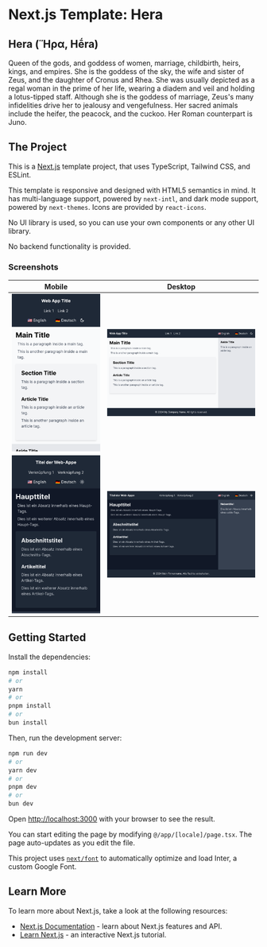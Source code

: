 # Next.js Template: Hera

## Hera (Ἥρα, Hḗra)

Queen of the gods, and goddess of women, marriage, childbirth, heirs, kings, and empires. She is the goddess of the sky, the wife and sister of Zeus, and the daughter of Cronus and Rhea. She was usually depicted as a regal woman in the prime of her life, wearing a diadem and veil and holding a lotus-tipped staff. Although she is the goddess of marriage, Zeus's many infidelities drive her to jealousy and vengefulness. Her sacred animals include the heifer, the peacock, and the cuckoo. Her Roman counterpart is Juno.

## The Project

This is a [Next.js](https://nextjs.org/) template project, that uses TypeScript, Tailwind CSS, and ESLint.

This template is responsive and designed with HTML5 semantics in mind. It has multi-language support, powered by `next-intl`, and dark mode support, powered by `next-themes`. Icons are provided by `react-icons`.

No UI library is used, so you can use your own components or any other UI library.

No backend functionality is provided.

### Screenshots

| Mobile                                             | Desktop                                            |
| -------------------------------------------------- | -------------------------------------------------- |
| ![Mobile](./screenshots/en-US_light_iPhone-SE.png) | ![Desktop](./screenshots/en-US_light_Nest-Hub.png) |
| ![Mobile](./screenshots/de-DE_dark_iPhone-SE.png)  | ![Desktop](./screenshots/de-DE_dark_Nest-Hub.png)  |

## Getting Started

Install the dependencies:

```bash
npm install
# or
yarn
# or
pnpm install
# or
bun install
```

Then, run the development server:

```bash
npm run dev
# or
yarn dev
# or
pnpm dev
# or
bun dev
```

Open [http://localhost:3000](http://localhost:3000) with your browser to see the result.

You can start editing the page by modifying `@/app/[locale]/page.tsx`. The page auto-updates as you edit the file.

This project uses [`next/font`](https://nextjs.org/docs/basic-features/font-optimization) to automatically optimize and load Inter, a custom Google Font.

## Learn More

To learn more about Next.js, take a look at the following resources:

- [Next.js Documentation](https://nextjs.org/docs) - learn about Next.js features and API.
- [Learn Next.js](https://nextjs.org/learn) - an interactive Next.js tutorial.
